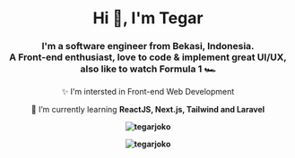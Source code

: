 <h1 align="center">Hi 👋, I'm Tegar</h1>
<h3 align="center">I'm a software engineer from Bekasi, Indonesia.<br>
A Front-end enthusiast, love to code & implement great UI/UX,
also like to watch Formula 1 🏎</h3>


<p align="center" width="100%">✨ I'm intersted in Front-end Web Development</p>
<p align="center" width="100%">🌱 I’m currently learning <b>ReactJS, Next.js, Tailwind and Laravel<b> </p>
<p align="center" width="100%">
<img align="center" src="https://github-readme-stats.vercel.app/api/top-langs?username=tegarjoko&count_private=true&show_icons=true&locale=en&layout=compact&theme=dark#gh-dark-mode-only" alt="tegarjoko"/>
</p>
<p align="center" width="100%">
<img align="center" src="https://github-readme-stats.vercel.app/api?username=tegarjoko&show_icons=true&locale=en&theme=dark#gh-dark-mode-only" alt="tegarjoko" />
</p>
